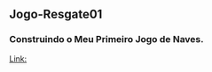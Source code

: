 ## Jogo-Resgate01
### Construindo o Meu Primeiro Jogo de Naves.
[Link:](https://gamer-resgate-mcfly.netlify.app/)

